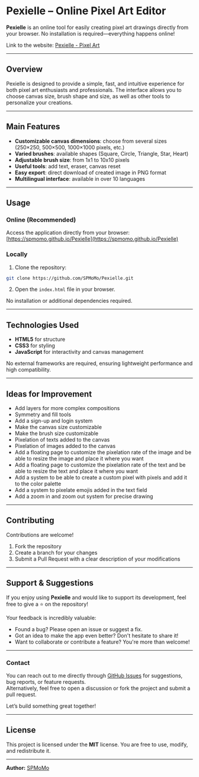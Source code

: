 # Pexielle – Online Pixel Art Editor

**Pexielle** is an online tool for easily creating pixel art drawings directly from your browser. No installation is required—everything happens online!

Link to the website: [Pexielle - Pixel Art](https://spmomo.github.io/Pexielle)

---

## Overview

Pexielle is designed to provide a simple, fast, and intuitive experience for both pixel art enthusiasts and professionals. The interface allows you to choose canvas size, brush shape and size, as well as other tools to personalize your creations.

---

## Main Features

- **Customizable canvas dimensions**: choose from several sizes (250×250, 500×500, 1000×1000 pixels, etc.)
- **Varied brushes**: available shapes (Square, Circle, Triangle, Star, Heart)
- **Adjustable brush size**: from 1x1 to 10x10 pixels
- **Useful tools**: add text, eraser, canvas reset
- **Easy export**: direct download of created image in PNG format
- **Multilingual interface**: available in over 10 languages

---

## Usage

### Online (Recommended)
Access the application directly from your browser:
[https://spmomo.github.io/Pexielle](https://spmomo.github.io/Pexielle)

### Locally
1. Clone the repository:
```bash
git clone https://github.com/SPMoMo/Pexielle.git
```
2. Open the `index.html` file in your browser.

No installation or additional dependencies required.

---

## Technologies Used
- **HTML5** for structure
- **CSS3** for styling
- **JavaScript** for interactivity and canvas management

No external frameworks are required, ensuring lightweight performance and high compatibility.

---

## Ideas for Improvement
- Add layers for more complex compositions
- Symmetry and fill tools
- Add a sign-up and login system
- Make the canvas size customizable
- Make the brush size customizable
- Pixelation of texts added to the canvas
- Pixelation of images added to the canvas
- Add a floating page to customize the pixelation rate of the image and be able to resize the image and place it where you want
- Add a floating page to customize the pixelation rate of the text and be able to resize the text and place it where you want
- Add a system to be able to create a custom pixel with pixels and add it to the color palette
- Add a system to pixelate emojis added in the text field
- Add a zoom in and zoom out system for precise drawing

---

## Contributing
Contributions are welcome!
1. Fork the repository
2. Create a branch for your changes
3. Submit a Pull Request with a clear description of your modifications

---

## Support & Suggestions

If you enjoy using **Pexielle** and would like to support its development, feel free to give a ⭐ on the repository!

Your feedback is incredibly valuable:
- Found a bug? Please open an issue or suggest a fix.
- Got an idea to make the app even better? Don't hesitate to share it!
- Want to collaborate or contribute a feature? You're more than welcome!

---

### Contact

You can reach out to me directly through [GitHub Issues](https://github.com/SPMoMo/Pexielle/issues) for suggestions, bug reports, or feature requests.  
Alternatively, feel free to open a discussion or fork the project and submit a pull request.

Let’s build something great together!

---

## License
This project is licensed under the **MIT** license. You are free to use, modify, and redistribute it.

---

**Author:** [SPMoMo](https://github.com/SPMoMo)